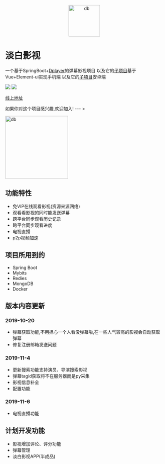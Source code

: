 <p align="center">
<img src="http://img.p00q.cn:222/2019/10/25/b8fc388600d73.ico" alt="db" width="100">
</p>

# 淡白影视

一个基于SpringBoot+[Dplayer](https://github.com/MoePlayer/DPlayer)的弹幕影视项目
以及它的[子项目](https://github.com/danbai225/dbyswebapp)基于Vue+Element-ui实现手机端
以及它的[子项目](https://github.com/danbai225/dbysapp)安卓端

![](https://img.shields.io/badge/%E7%89%88%E6%9C%AC-1.0.0-blue)
![](https://img.shields.io/badge/%E9%A1%B9%E7%9B%AE%E7%8A%B6%E6%80%81-%E7%BB%B4%E6%8A%A4%E6%96%B0%E5%A2%9E-brightgreen)

[线上地址](https://dbys.vip)

如果你对这个项目感兴趣,欢迎加入! --- >

<img src="http://img.p00q.cn:222/2019/11/21/311ec7efba02b.jpg" alt="db" width="200">

## 功能特性

+ 免VIP在线观看影视(资源来源网络)
+ 观看看影视的同时能发送弹幕
+ 跨平台同步观看历史记录
+ 跨平台同步观看进度
+ 电视直播
+ p2p视频加速

## 项目所用到的

+ Spring Boot
+ Mybits
+ Redies
+ MongoDB
+ Docker

## 版本内容更新

### 2019-10-20

+ 弹幕获取功能,不用担心一个人看没弹幕啦,在一些人气较高的影视会自动获取弹幕
+ 修复注册邮箱发送问题

### 2019-11-4

+ 更新搜索功能支持演员、导演搜索影视
+ 弹幕tagid获取将不在服务器而是py采集
+ 影视信息补全
+ 配置功能

### 2019-11-6

+ 电视直播功能

## 计划开发功能

+ 影视增加评论、评分功能
+ 弹幕管理
+ 淡白影视APP(半成品)
